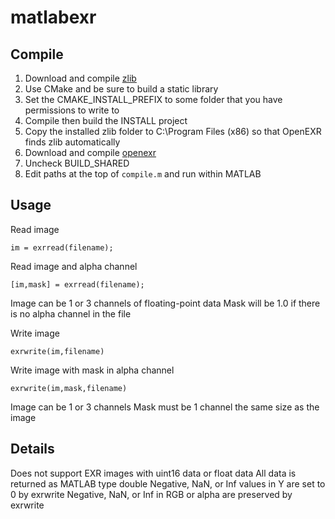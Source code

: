 # matlabexr

Compile
-------
1. Download and compile [zlib](https://zlib.net/)
  1. Use CMake and be sure to build a static library
  1. Set the CMAKE_INSTALL_PREFIX to some folder that you have permissions to write to
  1. Compile then build the INSTALL project
  1. Copy the installed zlib folder to C:\Program Files (x86) so that OpenEXR finds zlib automatically
1. Download and compile [openexr](https://github.com/AcademySoftwareFoundation/openexr)
  1. Uncheck BUILD_SHARED
1. Edit paths at the top of ``compile.m`` and run within MATLAB




Usage
-----

Read image
```
im = exrread(filename);
```


Read image and alpha channel
```
[im,mask] = exrread(filename);
```

Image can be 1 or 3 channels of floating-point data
Mask will be 1.0 if there is no alpha channel in the file

Write image
```
exrwrite(im,filename)
```

Write image with mask in alpha channel
```
exrwrite(im,mask,filename)
```

Image can be 1 or 3 channels
Mask must be 1 channel the same size as the image


Details
-------

Does not support EXR images with uint16 data or float data
All data is returned as MATLAB type double
Negative, NaN, or Inf values in Y are set to 0 by exrwrite
Negative, NaN, or Inf in RGB or alpha are preserved by exrwrite
